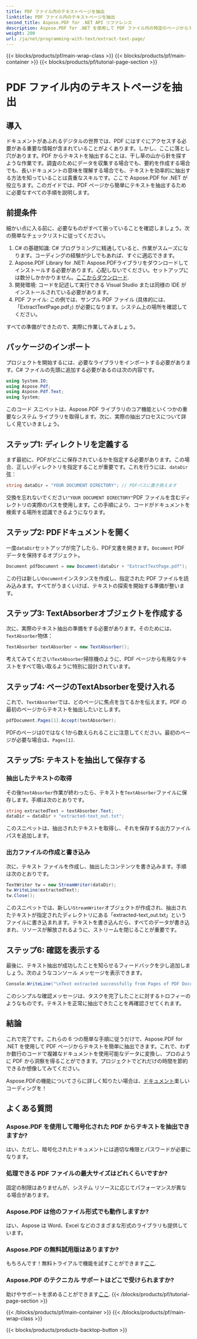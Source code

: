 ```yaml
---
title: PDF ファイル内のテキストページを抽出
linktitle: PDF ファイル内のテキストページを抽出
second_title: Aspose.PDF for .NET API リファレンス
description: Aspose.PDF for .NET を使用して PDF ファイル内の特定のページからテキストを抽出する方法を学習します。
weight: 200
url: /ja/net/programming-with-text/extract-text-page/
---
```


{{< blocks/products/pf/main-wrap-class >}}
{{< blocks/products/pf/main-container >}}
{{< blocks/products/pf/tutorial-page-section >}}

# PDF ファイル内のテキストページを抽出

## 導入

ドキュメントがあふれるデジタルの世界では、PDF にはすぐにアクセスする必要がある重要な情報が含まれていることがよくあります。しかし、ここに落とし穴があります。PDF からテキストを抽出することは、干し草の山から針を探すような作業です。調査のためにデータを収集する場合でも、要約を作成する場合でも、長いドキュメントの意味を理解する場合でも、テキストを効率的に抽出する方法を知っていることは貴重なスキルです。ここで Aspose.PDF for .NET が役立ちます。このガイドでは、PDF ページから簡単にテキストを抽出するために必要なすべての手順を説明します。

## 前提条件

細かい点に入る前に、必要なものがすべて揃っていることを確認しましょう。次の簡単なチェックリストに従ってください。

1. C# の基礎知識: C# プログラミングに精通していると、作業がスムーズになります。コーディングの経験が少しでもあれば、すぐに適応できます。
2. Aspose.PDF Library for .NET: Aspose.PDFライブラリをダウンロードしてインストールする必要があります。心配しないでください。セットアップには数分しかかかりません。[ここからダウンロード](https://releases.aspose.com/pdf/net/).
3. 開発環境: コードを記述して実行できる Visual Studio または同様の IDE がインストールされている必要があります。
4. PDF ファイル: この例では、サンプル PDF ファイル (具体的には、「ExtractTextPage.pdf」) が必要になります。システム上の場所を確認してください。

すべての準備ができたので、実際に作業してみましょう。

## パッケージのインポート

プロジェクトを開始するには、必要なライブラリをインポートする必要があります。C# ファイルの先頭に追加する必要があるのは次の内容です。

```csharp
using System.IO;
using Aspose.Pdf;
using Aspose.Pdf.Text;
using System;
```

このコード スニペットは、Aspose.PDF ライブラリのコア機能といくつかの重要なシステム ライブラリを取得します。次に、実際の抽出プロセスについて詳しく見ていきましょう。

## ステップ1: ディレクトリを定義する

まず最初に、PDFがどこに保存されているかを指定する必要があります。この場合、正しいディレクトリを指定することが重要です。これを行うには、`dataDir`弦：

```csharp
string dataDir = "YOUR DOCUMENT DIRECTORY"; // PDFパスに置き換えます
```

交換を忘れないでください`"YOUR DOCUMENT DIRECTORY"`PDF ファイルを含むディレクトリの実際のパスを使用します。この手順により、コードがドキュメントを検索する場所を認識できるようになります。

## ステップ2: PDFドキュメントを開く

一度`dataDir`セットアップが完了したら、PDF文書を開きます。`Document` PDF データを保持するオブジェクト。

```csharp
Document pdfDocument = new Document(dataDir + "ExtractTextPage.pdf");
```

この行は新しい`Document`インスタンスを作成し、指定された PDF ファイルを読み込みます。すべてがうまくいけば、テキストの探索を開始する準備が整います。

## ステップ3: TextAbsorberオブジェクトを作成する

次に、実際のテキスト抽出の準備をする必要があります。そのためには、`TextAbsorber`物体：

```csharp
TextAbsorber textAbsorber = new TextAbsorber();
```

考えてみてください`TextAbsorber`掃除機のように、PDF ページから有用なテキストをすべて吸い取るように特別に設計されています。 

## ステップ4: ページのTextAbsorberを受け入れる

これで、`TextAbsorber`では、どのページに焦点を当てるかを伝えます。PDF の最初のページからテキストを抽出したいとします。

```csharp
pdfDocument.Pages[1].Accept(textAbsorber);
```

 PDFのページは0ではなく1から数えられることに注意してください。最初のページが必要な場合は、`Pages[1]`.

## ステップ5: テキストを抽出して保存する

### 抽出したテキストの取得

その後`TextAbsorber`作業が終わったら、テキストを`TextAbsorber`ファイルに保存します。手順は次のとおりです。

```csharp
string extractedText = textAbsorber.Text;
dataDir = dataDir + "extracted-text_out.txt";
```

このスニペットは、抽出されたテキストを取得し、それを保存する出力ファイル パスを追加します。

### 出力ファイルの作成と書き込み

次に、テキスト ファイルを作成し、抽出したコンテンツを書き込みます。手順は次のとおりです。

```csharp
TextWriter tw = new StreamWriter(dataDir);
tw.WriteLine(extractedText);
tw.Close();
```

このスニペットでは、新しい`StreamWriter`オブジェクトが作成され、抽出されたテキストが指定されたディレクトリにある「extracted-text_out.txt」というファイルに書き込まれます。テキストを書き込んだら、すべてのデータが書き込まれ、リソースが解放されるように、ストリームを閉じることが重要です。

## ステップ6: 確認を表示する

最後に、テキスト抽出が成功したことを知らせるフィードバックを少し追加しましょう。次のようなコンソール メッセージを表示できます。

```csharp
Console.WriteLine("\nText extracted successfully from Pages of PDF Document.\nFile saved at " + dataDir);
```

このシンプルな確認メッセージは、タスクを完了したことに対するトロフィーのようなものです。テキストを正常に抽出できたことを再確認させてくれます。

## 結論

これで完了です。これらの 6 つの簡単な手順に従うだけで、Aspose.PDF for .NET を使用して PDF ページからテキストを簡単に抽出できます。これで、わずか数行のコードで複雑なドキュメントを使用可能なデータに変換し、プロのように PDF から洞察を得ることができます。プロジェクトでどれだけの時間を節約できるか想像してみてください。

 Aspose.PDFの機能についてさらに詳しく知りたい場合は、[ドキュメント](https://reference.aspose.com/pdf/net/)楽しいコーディングを！

## よくある質問

### Aspose.PDF を使用して暗号化された PDF からテキストを抽出できますか?
はい、ただし、暗号化されたドキュメントには適切な権限とパスワードが必要になります。

### 処理できる PDF ファイルの最大サイズはどれくらいですか?
固定の制限はありませんが、システム リソースに応じてパフォーマンスが異なる場合があります。

### Aspose.PDF は他のファイル形式でも動作しますか?
はい、Aspose は Word、Excel などのさまざまな形式のライブラリも提供しています。

### Aspose.PDF の無料試用版はありますか?
もちろんです！無料トライアルで機能を試すことができます[ここ](https://releases.aspose.com/).

### Aspose.PDF のテクニカル サポートはどこで受けられますか?
助けやサポートを求めることができます[ここ](https://forum.aspose.com/c/pdf/10).
{{< /blocks/products/pf/tutorial-page-section >}}

{{< /blocks/products/pf/main-container >}}
{{< /blocks/products/pf/main-wrap-class >}}

{{< blocks/products/products-backtop-button >}}
